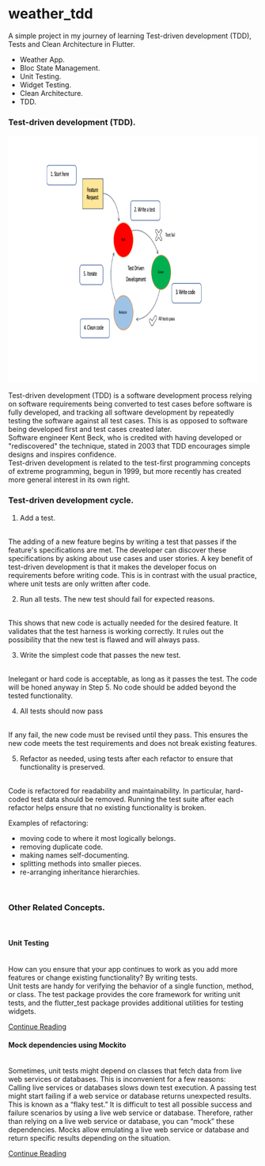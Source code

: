 # weather_tdd

A simple project in my journey of learning Test-driven development (TDD), Tests and Clean Architecture in Flutter.

- Weather App.
- Bloc State Management.
- Unit Testing.
- Widget Testing.
- Clean Architecture.
- TDD.


### Test-driven development (TDD).

<p float="left">
   <img src="https://github.com/mo7amedaliEbaid/weather-TDD/blob/d347e3c95e1aa601b41b1493d25107ca64465786/screenshots/tdd.png" width="670" height="500" />
</p>


Test-driven development (TDD) is a software development process relying on software requirements being converted to test cases before software is fully developed, and tracking all software development by repeatedly testing the software against all test cases. This is as opposed to software being developed first and test cases created later.
<br />
Software engineer Kent Beck, who is credited with having developed or "rediscovered" the technique, stated in 2003 that TDD encourages simple designs and inspires confidence.
<br />
Test-driven development is related to the test-first programming concepts of extreme programming, begun in 1999, but more recently has created more general interest in its own right.
<br />

### Test-driven development cycle.

1. Add a test.

<br />
The adding of a new feature begins by writing a test that passes if the feature's specifications are met. The developer can discover these specifications by asking about use cases and user stories. A key benefit of test-driven development is that it makes the developer focus on requirements before writing code. This is in contrast with the usual practice, where unit tests are only written after code.
<br />

2. Run all tests. The new test should fail for expected reasons.

<br />
This shows that new code is actually needed for the desired feature. It validates that the test harness is working correctly. It rules out the possibility that the new test is flawed and will always pass.
<br />

3. Write the simplest code that passes the new test.

<br />
Inelegant or hard code is acceptable, as long as it passes the test. The code will be honed anyway in Step 5. No code should be added beyond the tested functionality.
<br />

4. All tests should now pass

<br />
If any fail, the new code must be revised until they pass. This ensures the new code meets the test requirements and does not break existing features.
<br />

5. Refactor as needed, using tests after each refactor to ensure that functionality is preserved.

<br />
Code is refactored for readability and maintainability. In particular, hard-coded test data should be removed. Running the test suite after each refactor helps ensure that no existing functionality is broken.
<br />

Examples of refactoring:
- moving code to where it most logically belongs.
- removing duplicate code.
- making names self-documenting.
- splitting methods into smaller pieces.
- re-arranging inheritance hierarchies.

<br />

### Other Related Concepts.

<br />

#### Unit Testing

<br />
How can you ensure that your app continues to work as you add more features or change existing functionality? By writing tests.
<br />
Unit tests are handy for verifying the behavior of a single function, method, or class. The test package provides the core framework for writing unit tests, and the flutter_test package provides additional utilities for testing widgets.
<br />

[Continue Reading](https://docs.flutter.dev/cookbook/testing/unit/introduction)


#### Mock dependencies using Mockito

<br />
Sometimes, unit tests might depend on classes that fetch data from live web services or databases. This is inconvenient for a few reasons:
<br />
Calling live services or databases slows down test execution.
A passing test might start failing if a web service or database returns unexpected results. This is known as a “flaky test.”
It is difficult to test all possible success and failure scenarios by using a live web service or database.
Therefore, rather than relying on a live web service or database, you can “mock” these dependencies. Mocks allow emulating a live web service or database and return specific results depending on the situation.

[Continue Reading](https://docs.flutter.dev/cookbook/testing/unit/mocking)
